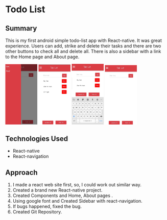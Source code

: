 # Todo List

## Summary

This is my first android simple todo-list app with React-native. It was great experience. Users can add, strike and delete their tasks and there are two other buttons to check all and delete all. There is also a sidebar with a link to the Home page and About page.

<div style="align: left;">
  <img src="https://github.com/lenaone/LS_todolist/blob/master/Images/todo-list.jpeg?raw=true" width="100" heigh="20"/>
  <img src="https://github.com/lenaone/LS_todolist/blob/master/Images/todo-list(1).jpeg?raw=true" width="100" heigh="20"/>
  <img src="https://github.com/lenaone/LS_todolist/blob/master/Images/todo-list(2).jpeg?raw=true" width="100" heigh="20"/>
  <img src="https://github.com/lenaone/LS_todolist/blob/master/Images/todo-list(3).jpeg?raw=true" width="100" heigh="20"/>
</div>

## Technologies Used

- React-native
- React-navigation

## Approach

1. I made a react web site first, so, I could work out similar way.
2. Created a brand new React-native project.
3. Created Components and Home, About pages .
4. Using google font and Created Sidebar with react-navigation.
5. If bugs happened, fixed the bug.
6. Created Git Repository.

